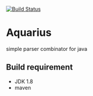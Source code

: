 [![Build Status](https://travis-ci.org/sekiguchi-nagisa/Aquarius.svg)](https://travis-ci.org/sekiguchi-nagisa/Aquarius)

# Aquarius
simple parser combinator for java

## Build requirement

* JDK 1.8
* maven
